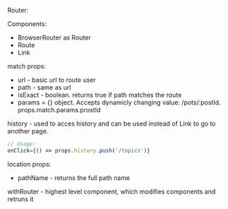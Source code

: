 Router:

Components: 
- BrowserRouter as Router
- Route
- Link

match props:
- url - basic url to route user
- path - same as url
- isExact - boolean. returns true if path matches the route
- params = {} object. Accepts dynamicly changing value: /pots/:postId. props.match.params.prostId

history - used to acces history and can be used instead of Link to go to another page.
```js
// Usage: 
onClick={() => props.history.push('/topics')}
```
location props:
- pathName - returns the full path name

withRouter - highest level component, which modifies components and retruns it
